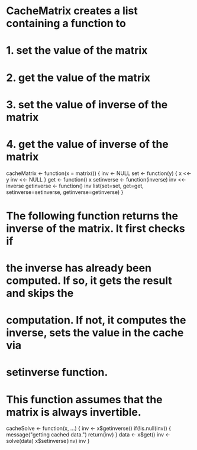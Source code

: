 # CacheMatrix creates a list containing a function to
# 1. set the value of the matrix
# 2. get the value of the matrix
# 3. set the value of inverse of the matrix
# 4. get the value of inverse of the matrix

cacheMatrix <- function(x = matrix()) {
inv <- NULL
set <- function(y) {
x <<- y
inv <<- NULL
}
get <- function() x
setinverse <- function(inverse) inv <<- inverse
getinverse <- function() inv
list(set=set, get=get, setinverse=setinverse, getinverse=getinverse)
}

# The following function returns the inverse of the matrix. It first checks if
# the inverse has already been computed. If so, it gets the result and skips the
# computation. If not, it computes the inverse, sets the value in the cache via
# setinverse function.

# This function assumes that the matrix is always invertible.

cacheSolve <- function(x, ...) {
inv <- x$getinverse()
if(!is.null(inv)) {
message("getting cached data.")
return(inv)
}
data <- x$get()
inv <- solve(data)
x$setinverse(inv)
inv
}
